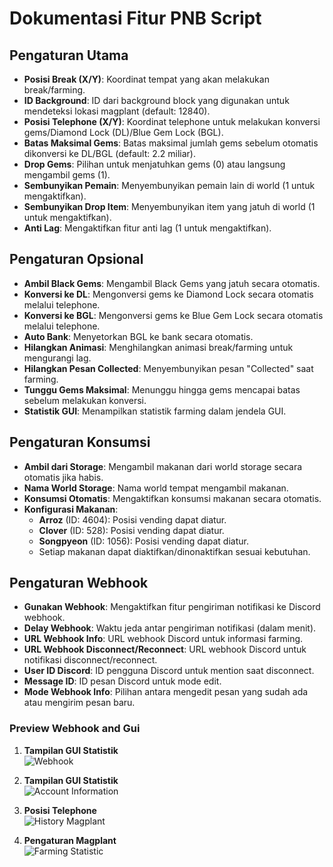 # Dokumentasi Fitur PNB Script

## Pengaturan Utama
- **Posisi Break (X/Y)**: Koordinat tempat yang akan melakukan break/farming.
- **ID Background**: ID dari background block yang digunakan untuk mendeteksi lokasi magplant (default: 12840).
- **Posisi Telephone (X/Y)**: Koordinat telephone untuk melakukan konversi gems/Diamond Lock (DL)/Blue Gem Lock (BGL).
- **Batas Maksimal Gems**: Batas maksimal jumlah gems sebelum otomatis dikonversi ke DL/BGL (default: 2.2 miliar).
- **Drop Gems**: Pilihan untuk menjatuhkan gems (0) atau langsung mengambil gems (1).
- **Sembunyikan Pemain**: Menyembunyikan pemain lain di world (1 untuk mengaktifkan).
- **Sembunyikan Drop Item**: Menyembunyikan item yang jatuh di world (1 untuk mengaktifkan).
- **Anti Lag**: Mengaktifkan fitur anti lag (1 untuk mengaktifkan).

## Pengaturan Opsional
- **Ambil Black Gems**: Mengambil Black Gems yang jatuh secara otomatis.
- **Konversi ke DL**: Mengonversi gems ke Diamond Lock secara otomatis melalui telephone.
- **Konversi ke BGL**: Mengonversi gems ke Blue Gem Lock secara otomatis melalui telephone.
- **Auto Bank**: Menyetorkan BGL ke bank secara otomatis.
- **Hilangkan Animasi**: Menghilangkan animasi break/farming untuk mengurangi lag.
- **Hilangkan Pesan Collected**: Menyembunyikan pesan "Collected" saat farming.
- **Tunggu Gems Maksimal**: Menunggu hingga gems mencapai batas sebelum melakukan konversi.
- **Statistik GUI**: Menampilkan statistik farming dalam jendela GUI.

## Pengaturan Konsumsi
- **Ambil dari Storage**: Mengambil makanan dari world storage secara otomatis jika habis.
- **Nama World Storage**: Nama world tempat mengambil makanan.
- **Konsumsi Otomatis**: Mengaktifkan konsumsi makanan secara otomatis.
- **Konfigurasi Makanan**:
  - **Arroz** (ID: 4604): Posisi vending dapat diatur.
  - **Clover** (ID: 528): Posisi vending dapat diatur.
  - **Songpyeon** (ID: 1056): Posisi vending dapat diatur.
  - Setiap makanan dapat diaktifkan/dinonaktifkan sesuai kebutuhan.

## Pengaturan Webhook
- **Gunakan Webhook**: Mengaktifkan fitur pengiriman notifikasi ke Discord webhook.
- **Delay Webhook**: Waktu jeda antar pengiriman notifikasi (dalam menit).
- **URL Webhook Info**: URL webhook Discord untuk informasi farming.
- **URL Webhook Disconnect/Reconnect**: URL webhook Discord untuk notifikasi disconnect/reconnect.
- **User ID Discord**: ID pengguna Discord untuk mention saat disconnect.
- **Message ID**: ID pesan Discord untuk mode edit.
- **Mode Webhook Info**: Pilihan antara mengedit pesan yang sudah ada atau mengirim pesan baru.



### Preview Webhook and Gui
1. **Tampilan GUI Statistik**  
   ![Webhook](https://cdn.discordapp.com/attachments/1203562967954882601/1404456885444411444/pwebhok.PNG?ex=68fd79a7&is=68fc2827&hm=d7998c34b1d9731fea299e491ab1756736704b8a02a375b5bba46b19462c21d3&)

2. **Tampilan GUI Statistik**  
   ![Account Information](https://cdn.discordapp.com/attachments/1203562967954882601/1411380831687016498/1.PNG?ex=68fd9d94&is=68fc4c14&hm=46156b0a3362e93b3dbcc351949b1564aec8bade9750e8af98f554d0bea6a41d&)

3. **Posisi Telephone**  
   ![History Magplant](https://cdn.discordapp.com/attachments/1203562967954882601/1411380832177754184/2.PNG?ex=68fd9d94&is=68fc4c14&hm=df72e1533582345bf792ed4ecce042e3530b1f00acdff176b8ad1bddacfeaf69&)

4. **Pengaturan Magplant**  
   ![Farming Statistic](https://cdn.discordapp.com/attachments/1203562967954882601/1411380832530333837/Capture.PNG?ex=68fd9d94&is=68fc4c14&hm=eaa6a215e8ffd635e2af0750f6bc0298eddb57edcf7bbcba1227f5d85a26ae1b&)

